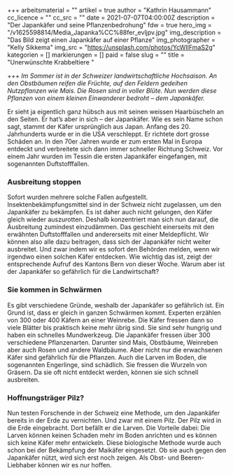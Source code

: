 +++
arbeitsmaterial = ""
artikel = true
author = "Kathrin Hausammann"
cc_licence = ""
cc_src = ""
date = 2021-07-07T04:00:00Z
description = "Der Japankäfer und seine Pflanzenbedrohung"
fdw = true
hero_img = "/v1625598814/Media_Japanka%CC%88fer_evljpv.jpg"
img_description = "Das Bild zeigt einen Japankäfer auf einer Pflanze"
img_photographer = "Kelly Sikkema"
img_src = "https://unsplash.com/photos/YcWIlFmaS2g"
kategorien = []
markierungen = []
paid = false
slug = ""
title = "Unerwünschte Krabbeltiere "

+++
_Im Sommer ist in der Schweizer landwirtschaftliche Hochsaison. An den Obstbäumen reifen die Früchte, auf den Feldern gedeihen Nutzpflanzen wie Mais. Die Rosen sind in voller Blüte. Nun werden diese Pflanzen von einem kleinen Einwanderer bedroht – dem Japankäfer._

Er sieht ja eigentlich ganz hübsch aus mit seinen weissen Haarbüscheln an den Seiten. Er hat’s aber in sich – der Japankäfer. Wie es sein Name schon sagt, stammt der Käfer ursprünglich aus Japan. Anfang des 20. Jahrhunderts wurde er in die USA verschleppt. Er richtete dort grosse Schäden an. In den 70er Jahren wurde er zum ersten Mal in Europa entdeckt und verbreitete sich dann immer schneller Richtung Schweiz. Vor einem Jahr wurden im Tessin die ersten Japankäfer eingefangen, mit sogenannten Duftstofffallen.

### Ausbreitung stoppen

Sofort wurden mehrere solche Fallen aufgestellt. Insektenbekämpfungsmittel sind in der Schweiz nicht zugelassen, um den Japankäfer zu bekämpfen. Es ist daher auch nicht gelungen, den Käfer gleich wieder auszurotten. Deshalb konzentriert man sich nun darauf, die Ausbreitung zumindest einzudämmen. Das geschieht einerseits mit den erwähnten Duftstofffallen und andererseits mit einer Meldepflicht. Wir können also alle dazu beitragen, dass sich der Japankäfer nicht weiter ausbreitet. Und zwar indem wir es sofort den Behörden melden, wenn wir irgendwo einen solchen Käfer entdecken. Wie wichtig das ist, zeigt der entsprechende Aufruf des Kantons Bern von dieser Woche. Warum aber ist der Japankäfer so gefährlich für die Landwirtschaft?

### Sie kommen in Schwärmen

Es gibt verschiedene Gründe, weshalb der Japankäfer so gefährlich ist. Ein Grund ist, dass er gleich in ganzen Schwärmen kommt. Experten erzählen von 300 oder 400 Käfern an einer Weinrebe. Die Käfer fressen dann so viele Blätter bis praktisch keine mehr übrig sind. Sie sind sehr hungrig und haben ein schnelles Mundwerkzeug. Die Japankäfer fressen über 300 verschiedene Pflanzenarten. Darunter sind Mais, Obstbäume, Weinreben aber auch Rosen und andere Waldbäume. Aber nicht nur die erwachsenen Käfer sind gefährlich für die Pflanzen. Auch die Larven im Boden, die sogenannten Engerlinge, sind schädlich. Sie fressen die Wurzeln von Gräsern. Da sie oft nicht entdeckt werden, können sie sich schnell ausbreiten.

### Hoffnungsträger Pilz?

Nun testen Forschende in der Schweiz eine Methode, um den Japankäfer bereits in der Erde zu vernichten. Und zwar mit einem Pilz. Der Pilz wird in die Erde eingebracht. Dort befällt er die Larven. Die Vorteile dabei: Die Larven können keinen Schaden mehr im Boden anrichten und es können sich keine Käfer mehr entwickeln. Diese biologische Methode wurde auch schon bei der Bekämpfung der Maikäfer eingesetzt. Ob sie auch gegen den Japankäfer nützt, wird sich erst noch zeigen. Als Obst- und Beeren-Liebhaber können wir es nur hoffen.
